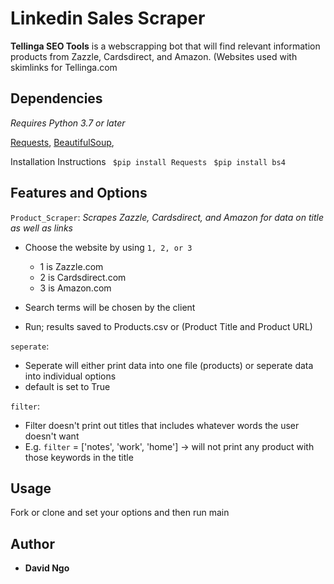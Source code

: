 # Linkedin Sales Scraper
**Tellinga SEO Tools** is a webscrapping bot that will find relevant information products from Zazzle, Cardsdirect, and Amazon. (Websites used with skimlinks for Tellinga.com

## Dependencies
*Requires Python 3.7 or later*

[Requests](https://pypi.org/project/requests/), 
[BeautifulSoup](https://pypi.org/project/beautifulsoup4/),

Installation Instructions
` $pip install Requests`
` $pip install bs4`

## Features and Options

`Product_Scraper`: *Scrapes Zazzle, Cardsdirect, and Amazon for data on title as well as links*

- Choose the website by using  `1, 2, or 3` 
  
  - 1 is Zazzle.com
  - 2 is Cardsdirect.com
  - 3 is Amazon.com
- Search terms will be chosen by the client 
- Run; results saved to Products.csv or (Product Title and Product URL)

`seperate`: 

- Seperate will either print data into one file (products) or seperate data into individual options
- default is set to True 

`filter`:

- Filter doesn't print out titles that includes whatever words the user doesn't want
- E.g. `filter` = ['notes', 'work', 'home'] -> will not print any product with those keywords in the title


## Usage

Fork or clone and set your options and then run main

## Author

* **David Ngo**
